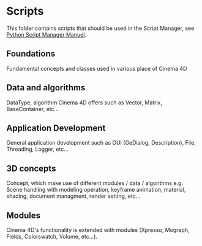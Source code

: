 # Scripts

This folder contains scripts that should be used in the Script Manager, see [Python Script Manager Manuel](https://developers.maxon.net/docs/Cinema4DPythonSDK/html/manuals/introduction/python_script_manager.html).

## Foundations

Fundamental concepts and classes used in various place of Cinema 4D

## Data and algorithms

DataType, algorithm Cinema 4D offers such as Vector, Matrix, BaseContainer, etc...

## Application Development

General application development such as GUI (GeDialog, Description), File, Threading, Logger, etc...

## 3D concepts

Concept, which make use of different modules / data / algorithms e.g. Scene handling with modeling operation, keyframe animation, material, shading, document managment, render setting, etc...
  
## Modules

Cinema 4D's functionality is extended with modules (Xpresso, Mograph, Fields, Colorswatch, Volume, etc...).
